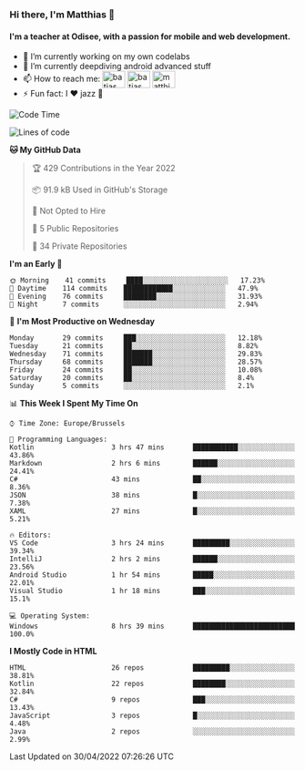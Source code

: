 ### Hi there, I'm Matthias 👋

#### I'm a teacher at Odisee, with a passion for mobile and web development.

- 🔭 I’m currently working on my own codelabs
- 🌱 I’m currently deepdiving android advanced stuff
- 📫 How to reach me: <a href="https://dev.to/batjas" target="_blank"><img align="center" src="https://raw.githubusercontent.com/rahuldkjain/github-profile-readme-generator/master/src/images/icons/Social/devto.svg" alt="batjas" height="30" width="40" /></a>
<a href="https://twitter.com/batjas" target="_blank"><img align="center" src="https://raw.githubusercontent.com/rahuldkjain/github-profile-readme-generator/master/src/images/icons/Social/twitter.svg" alt="batjas" height="30" width="40" /></a>
<a href="https://linkedin.com/in/matthiasdruwé" target="_blank"><img align="center" src="https://raw.githubusercontent.com/rahuldkjain/github-profile-readme-generator/master/src/images/icons/Social/linked-in-alt.svg" alt="matthiasdruwé" height="30" width="40" /></a>
- ⚡ Fun fact: I ❤ jazz 🎷


<!--START_SECTION:waka-->
![Code Time](http://img.shields.io/badge/Code%20Time-256%20hrs%2017%20mins-blue)

![Lines of code](https://img.shields.io/badge/From%20Hello%20World%20I%27ve%20Written-218%20Thousand%20lines%20of%20code-blue)

**🐱 My GitHub Data** 

> 🏆 429 Contributions in the Year 2022
 > 
> 📦 91.9 kB Used in GitHub's Storage 
 > 
> 🚫 Not Opted to Hire
 > 
> 📜 5 Public Repositories 
 > 
> 🔑 34 Private Repositories  
 > 
**I'm an Early 🐤** 

```text
🌞 Morning    41 commits     ████░░░░░░░░░░░░░░░░░░░░░   17.23% 
🌆 Daytime    114 commits    ████████████░░░░░░░░░░░░░   47.9% 
🌃 Evening    76 commits     ████████░░░░░░░░░░░░░░░░░   31.93% 
🌙 Night      7 commits      ░░░░░░░░░░░░░░░░░░░░░░░░░   2.94%

```
📅 **I'm Most Productive on Wednesday** 

```text
Monday       29 commits     ███░░░░░░░░░░░░░░░░░░░░░░   12.18% 
Tuesday      21 commits     ██░░░░░░░░░░░░░░░░░░░░░░░   8.82% 
Wednesday    71 commits     ███████░░░░░░░░░░░░░░░░░░   29.83% 
Thursday     68 commits     ███████░░░░░░░░░░░░░░░░░░   28.57% 
Friday       24 commits     ██░░░░░░░░░░░░░░░░░░░░░░░   10.08% 
Saturday     20 commits     ██░░░░░░░░░░░░░░░░░░░░░░░   8.4% 
Sunday       5 commits      ░░░░░░░░░░░░░░░░░░░░░░░░░   2.1%

```


📊 **This Week I Spent My Time On** 

```text
⌚︎ Time Zone: Europe/Brussels

💬 Programming Languages: 
Kotlin                   3 hrs 47 mins       ███████████░░░░░░░░░░░░░░   43.86% 
Markdown                 2 hrs 6 mins        ██████░░░░░░░░░░░░░░░░░░░   24.41% 
C#                       43 mins             ██░░░░░░░░░░░░░░░░░░░░░░░   8.36% 
JSON                     38 mins             █░░░░░░░░░░░░░░░░░░░░░░░░   7.38% 
XAML                     27 mins             █░░░░░░░░░░░░░░░░░░░░░░░░   5.21%

🔥 Editors: 
VS Code                  3 hrs 24 mins       █████████░░░░░░░░░░░░░░░░   39.34% 
IntelliJ                 2 hrs 2 mins        ██████░░░░░░░░░░░░░░░░░░░   23.56% 
Android Studio           1 hr 54 mins        █████░░░░░░░░░░░░░░░░░░░░   22.01% 
Visual Studio            1 hr 18 mins        ███░░░░░░░░░░░░░░░░░░░░░░   15.1%

💻 Operating System: 
Windows                  8 hrs 39 mins       █████████████████████████   100.0%

```

**I Mostly Code in HTML** 

```text
HTML                     26 repos            █████████░░░░░░░░░░░░░░░░   38.81% 
Kotlin                   22 repos            ████████░░░░░░░░░░░░░░░░░   32.84% 
C#                       9 repos             ███░░░░░░░░░░░░░░░░░░░░░░   13.43% 
JavaScript               3 repos             █░░░░░░░░░░░░░░░░░░░░░░░░   4.48% 
Java                     2 repos             ░░░░░░░░░░░░░░░░░░░░░░░░░   2.99%

```



 Last Updated on 30/04/2022 07:26:26 UTC
<!--END_SECTION:waka-->
